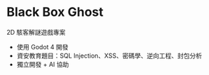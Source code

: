 # Black Box Ghost
2D 駭客解謎遊戲專案

   - 使用 Godot 4 開發
   - 資安教育題目：SQL Injection、XSS、密碼學、逆向工程、封包分析
   - 獨立開發 + AI 協助
